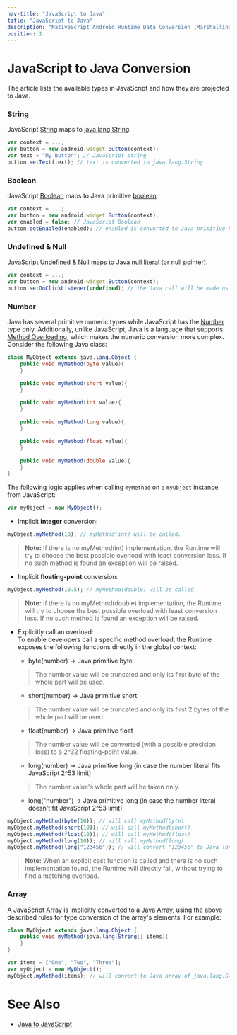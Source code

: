 ```yaml
---
nav-title: "JavaScript to Java"
title: "JavaScript to Java"
description: "NativeScript Android Runtime Data Conversion (Marshalling)"
position: 1
---
```


# JavaScript to Java Conversion
The article lists the available types in JavaScript and how they are projected to Java.

### String
JavaScript [String](http://www.w3schools.com/jsref/jsref_obj_string.asp) maps to [java.lang.String](http://developer.android.com/reference/java/lang/String.html):

```javascript
var context = ...;
var button = new android.widget.Button(context);
var text = "My Button"; // JavaScript string
button.setText(text); // text is converted to java.lang.String
```

### Boolean
JavaScript [Boolean](http://www.w3schools.com/js/js_booleans.asp) maps to Java primitive [boolean](http://docs.oracle.com/javase/tutorial/java/nutsandbolts/datatypes.html).

```javascript
var context = ...;
var button = new android.widget.Button(context);
var enabled = false; // JavaScript Boolean
button.setEnabled(enabled); // enabled is converted to Java primitive boolean
```

### Undefined & Null
JavaScript [Undefined](http://www.w3schools.com/jsref/jsref_undefined.asp) & [Null](http://www.w3schools.com/js/js_typeof.asp) maps to Java [null literal](http://docs.oracle.com/javase/specs/jls/se7/html/jls-3.html#jls-3.10.7) (or null pointer).

```javascript
var context = ...;
var button = new android.widget.Button(context);
button.setOnClickListener(undefined); // the Java call will be made using the null keyword
```

### Number
Java has several primitive numeric types while JavaScript has the [Number](http://www.w3schools.com/jsref/jsref_obj_number.asp) type only. Additionally, unlike JavaScript, Java is a language that supports [Method Overloading](http://en.wikipedia.org/wiki/Function_overloading), which makes the numeric conversion more complex. Consider the following Java class:

```java
class MyObject extends java.lang.Object {
    public void myMethod(byte value){
    }

    public void myMethod(short value){
    }

    public void myMethod(int value){
    }

    public void myMethod(long value){
    }

    public void myMethod(float value){
    }

    public void myMethod(double value){
    }
}
```

The following logic applies when calling `myMethod` on a `myObject` instance from JavaScript:

```javascript
var myObject = new MyObject();
```

* Implicit **integer** conversion:

```javascript
myObject.myMethod(10); // myMethod(int) will be called.
```

>**Note:** If there is no myMethod(int) implementation, the Runtime will try to choose the best possible overload with least conversion loss. If no such method is found an exception will be raised.

* Implicit **floating-point** conversion:

```javascript
myObject.myMethod(10.5); // myMethod(double) will be called.
```

>**Note:** If there is no myMethod(double) implementation, the Runtime will try to choose the best possible overload with least conversion loss. If no such method is found an exception will be raised.

* Explicitly call an overload: <br/>
To enable developers call a specific method overload, the Runtime exposes the following functions directly in the global context:

	* byte(number) → Java primitive byte

	>The number value will be truncated and only its first byte of the whole part will be used.

	* short(number) → Java primitive short

	>The number value will be truncated and only its first 2 bytes of the whole part will be used.

	* float(number) → Java primitive float

	>The number value will be converted (with a possible precision loss) to a 2^32 floating-point value.

	* long(number) → Java primitive long (in case the number literal fits JavaScript 2^53 limit)

	>The number value's whole part will be taken only.
	
	* long("number") → Java primitive long (in case the number literal doesn't fit JavaScript 2^53 limit)

```javascript
myObject.myMethod(byte(10)); // will call myMethod(byte)
myObject.myMethod(short(10)); // will call myMethod(short)
myObject.myMethod(float(10)); // will call myMethod(float)
myObject.myMethod(long(10)); // will call myMethod(long)
myObject.myMethod(long("123456")); // will convert "123456" to Java long and will call myMethod(long)
```

>**Note:** When an explicit cast function is called and there is no such implementation found, the Runtime will directly fail, without trying to find a matching overload.

### Array
A JavaScript [Array](http://www.w3schools.com/jsref/jsref_obj_array.asp) is implicitly converted to a [Java Array](http://docs.oracle.com/javase/tutorial/java/nutsandbolts/arrays.html), using the above described rules for type conversion of the array's elements. For example:

```java
class MyObject extends java.lang.Object {
    public void myMethod(java.lang.String[] items){
    }
}
```

```javascript
var items = ["One", "Two", "Three"];
var myObject = new MyObject();
myObject.myMethod(items); // will convert to Java array of java.lang.String objects

```

# See Also
* [Java to JavaScript](./java-to-js.md)
